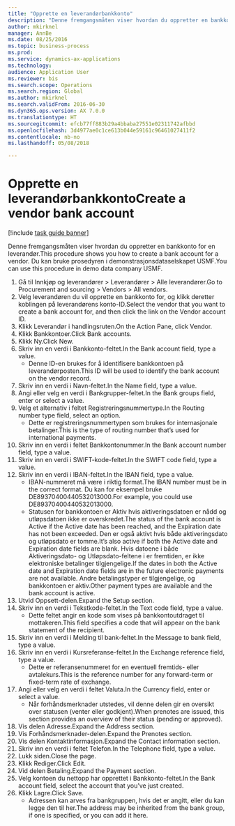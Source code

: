 ```yaml
--- 
title: "Opprette en leverandørbankkonto"
description: "Denne fremgangsmåten viser hvordan du oppretter en bankkonto for en leverandør."
author: mkirknel
manager: AnnBe
ms.date: 08/25/2016
ms.topic: business-process
ms.prod: 
ms.service: dynamics-ax-applications
ms.technology: 
audience: Application User
ms.reviewer: bis
ms.search.scope: Operations
ms.search.region: Global
ms.author: mkirknel
ms.search.validFrom: 2016-06-30
ms.dyn365.ops.version: AX 7.0.0
ms.translationtype: HT
ms.sourcegitcommit: efcb77ff883b29a4bbaba27551e02311742afbbd
ms.openlocfilehash: 3d4977ae0c1ce613b044e59161c96461027411f2
ms.contentlocale: nb-no
ms.lasthandoff: 05/08/2018

---
```

# <a name="create-a-vendor-bank-account"></a><span data-ttu-id="bc1ed-103">Opprette en leverandørbankkonto</span><span class="sxs-lookup"><span data-stu-id="bc1ed-103">Create a vendor bank account</span></span>

[!include [task guide banner](../../includes/task-guide-banner.md)]

<span data-ttu-id="bc1ed-104">Denne fremgangsmåten viser hvordan du oppretter en bankkonto for en leverandør.</span><span class="sxs-lookup"><span data-stu-id="bc1ed-104">This procedure shows you how to create a bank account for a vendor.</span></span> <span data-ttu-id="bc1ed-105">Du kan bruke prosedyren i demonstrasjonsdataselskapet USMF.</span><span class="sxs-lookup"><span data-stu-id="bc1ed-105">You can use this procedure in demo data company USMF.</span></span>

1. <span data-ttu-id="bc1ed-106">Gå til Innkjøp og leverandører > Leverandører > Alle leverandører.</span><span class="sxs-lookup"><span data-stu-id="bc1ed-106">Go to Procurement and sourcing > Vendors > All vendors.</span></span>
2. <span data-ttu-id="bc1ed-107">Velg leverandøren du vil opprette en bankkonto for, og klikk deretter koblingen på leverandørens konto-ID.</span><span class="sxs-lookup"><span data-stu-id="bc1ed-107">Select the vendor that you want to create a bank account for, and then click the link on the Vendor account ID.</span></span>
3. <span data-ttu-id="bc1ed-108">Klikk Leverandør i handlingsruten.</span><span class="sxs-lookup"><span data-stu-id="bc1ed-108">On the Action Pane, click Vendor.</span></span>
4. <span data-ttu-id="bc1ed-109">Klikk Bankkontoer.</span><span class="sxs-lookup"><span data-stu-id="bc1ed-109">Click Bank accounts.</span></span>
5. <span data-ttu-id="bc1ed-110">Klikk Ny.</span><span class="sxs-lookup"><span data-stu-id="bc1ed-110">Click New.</span></span>
6. <span data-ttu-id="bc1ed-111">Skriv inn en verdi i Bankkonto-feltet.</span><span class="sxs-lookup"><span data-stu-id="bc1ed-111">In the Bank account field, type a value.</span></span>
    * <span data-ttu-id="bc1ed-112">Denne ID-en brukes for å identifisere bankkontoen på leverandørposten.</span><span class="sxs-lookup"><span data-stu-id="bc1ed-112">This ID will be used to identify the bank account on the vendor record.</span></span>  
7. <span data-ttu-id="bc1ed-113">Skriv inn en verdi i Navn-feltet.</span><span class="sxs-lookup"><span data-stu-id="bc1ed-113">In the Name field, type a value.</span></span>
8. <span data-ttu-id="bc1ed-114">Angi eller velg en verdi i Bankgrupper-feltet.</span><span class="sxs-lookup"><span data-stu-id="bc1ed-114">In the Bank groups field, enter or select a value.</span></span>
9. <span data-ttu-id="bc1ed-115">Velg et alternativ i feltet Registreringsnummertype.</span><span class="sxs-lookup"><span data-stu-id="bc1ed-115">In the Routing number type field, select an option.</span></span>
    * <span data-ttu-id="bc1ed-116">Dette er registreringsnummertypen som brukes for internasjonale betalinger.</span><span class="sxs-lookup"><span data-stu-id="bc1ed-116">This is the type of routing number that’s used for international payments.</span></span>  
10. <span data-ttu-id="bc1ed-117">Skriv inn en verdi i feltet Bankkontonummer.</span><span class="sxs-lookup"><span data-stu-id="bc1ed-117">In the Bank account number field, type a value.</span></span>
11. <span data-ttu-id="bc1ed-118">Skriv inn en verdi i SWIFT-kode-feltet.</span><span class="sxs-lookup"><span data-stu-id="bc1ed-118">In the SWIFT code field, type a value.</span></span>
12. <span data-ttu-id="bc1ed-119">Skriv inn en verdi i IBAN-feltet.</span><span class="sxs-lookup"><span data-stu-id="bc1ed-119">In the IBAN field, type a value.</span></span>
    * <span data-ttu-id="bc1ed-120">IBAN-nummeret må være i riktig format.</span><span class="sxs-lookup"><span data-stu-id="bc1ed-120">The IBAN number must be in the correct format.</span></span> <span data-ttu-id="bc1ed-121">Du kan for eksempel bruke DE89370400440532013000.</span><span class="sxs-lookup"><span data-stu-id="bc1ed-121">For example, you could use DE89370400440532013000.</span></span>  
    * <span data-ttu-id="bc1ed-122">Statusen for bankkontoen er Aktiv hvis aktiveringsdatoen er nådd og utløpsdatoen ikke er overskredet.</span><span class="sxs-lookup"><span data-stu-id="bc1ed-122">The status of the bank account is Active if the Active date has been reached, and the Expiration date has not been exceeded.</span></span> <span data-ttu-id="bc1ed-123">Den er også aktivt hvis både aktiveringsdato og utløpsdato er tomme.</span><span class="sxs-lookup"><span data-stu-id="bc1ed-123">It’s also active if both the Active date and Expiration date fields are blank.</span></span> <span data-ttu-id="bc1ed-124">Hvis datoene i både Aktiveringsdato- og Utløpsdato-feltene i er fremtiden, er ikke elektroniske betalinger tilgjengelige.</span><span class="sxs-lookup"><span data-stu-id="bc1ed-124">If the dates in both the Active date and Expiration date fields are in the future electronic payments are not available.</span></span> <span data-ttu-id="bc1ed-125">Andre betalingstyper er tilgjengelige, og bankkontoen er aktiv.</span><span class="sxs-lookup"><span data-stu-id="bc1ed-125">Other payment types are available and the bank account is active.</span></span>  
13. <span data-ttu-id="bc1ed-126">Utvid Oppsett-delen.</span><span class="sxs-lookup"><span data-stu-id="bc1ed-126">Expand the Setup section.</span></span>
14. <span data-ttu-id="bc1ed-127">Skriv inn en verdi i Tekstkode-feltet.</span><span class="sxs-lookup"><span data-stu-id="bc1ed-127">In the Text code field, type a value.</span></span>
    * <span data-ttu-id="bc1ed-128">Dette feltet angir en kode som vises på bankkontoutdraget til mottakeren.</span><span class="sxs-lookup"><span data-stu-id="bc1ed-128">This field specifies a code that will appear on the bank statement of the recipient.</span></span>  
15. <span data-ttu-id="bc1ed-129">Skriv inn en verdi i Melding til bank-feltet.</span><span class="sxs-lookup"><span data-stu-id="bc1ed-129">In the Message to bank field, type a value.</span></span>
16. <span data-ttu-id="bc1ed-130">Skriv inn en verdi i Kursreferanse-feltet.</span><span class="sxs-lookup"><span data-stu-id="bc1ed-130">In the Exchange reference field, type a value.</span></span>
    * <span data-ttu-id="bc1ed-131">Dette er referansenummeret for en eventuell fremtids- eller avtalekurs.</span><span class="sxs-lookup"><span data-stu-id="bc1ed-131">This is the reference number for any forward-term or fixed-term rate of exchange.</span></span>  
17. <span data-ttu-id="bc1ed-132">Angi eller velg en verdi i feltet Valuta.</span><span class="sxs-lookup"><span data-stu-id="bc1ed-132">In the Currency field, enter or select a value.</span></span>
    * <span data-ttu-id="bc1ed-133">Når forhåndsmerknader utstedes, vil denne delen gir en oversikt over statusen (venter eller godkjent).</span><span class="sxs-lookup"><span data-stu-id="bc1ed-133">When prenotes are issued, this section provides an overview of their status (pending or approved).</span></span>  
18. <span data-ttu-id="bc1ed-134">Vis delen Adresse.</span><span class="sxs-lookup"><span data-stu-id="bc1ed-134">Expand the Address section.</span></span>
19. <span data-ttu-id="bc1ed-135">Vis Forhåndsmerknader-delen.</span><span class="sxs-lookup"><span data-stu-id="bc1ed-135">Expand the Prenotes section.</span></span>
20. <span data-ttu-id="bc1ed-136">Vis delen Kontaktinformasjon.</span><span class="sxs-lookup"><span data-stu-id="bc1ed-136">Expand the Contact information section.</span></span>
21. <span data-ttu-id="bc1ed-137">Skriv inn en verdi i feltet Telefon.</span><span class="sxs-lookup"><span data-stu-id="bc1ed-137">In the Telephone field, type a value.</span></span>
22. <span data-ttu-id="bc1ed-138">Lukk siden.</span><span class="sxs-lookup"><span data-stu-id="bc1ed-138">Close the page.</span></span>
23. <span data-ttu-id="bc1ed-139">Klikk Rediger.</span><span class="sxs-lookup"><span data-stu-id="bc1ed-139">Click Edit.</span></span>
24. <span data-ttu-id="bc1ed-140">Vid delen Betaling.</span><span class="sxs-lookup"><span data-stu-id="bc1ed-140">Expand the Payment section.</span></span>
25. <span data-ttu-id="bc1ed-141">Velg kontoen du nettopp har opprettet i Bankkonto-feltet.</span><span class="sxs-lookup"><span data-stu-id="bc1ed-141">In the Bank  account field, select the account that you’ve just created.</span></span>
26. <span data-ttu-id="bc1ed-142">Klikk Lagre.</span><span class="sxs-lookup"><span data-stu-id="bc1ed-142">Click Save.</span></span>
    * <span data-ttu-id="bc1ed-143">Adressen kan arves fra bankgruppen, hvis det er angitt, eller du kan legge den til her.</span><span class="sxs-lookup"><span data-stu-id="bc1ed-143">The address may be inherited from the bank group, if one is specified, or you can add it here.</span></span>  


